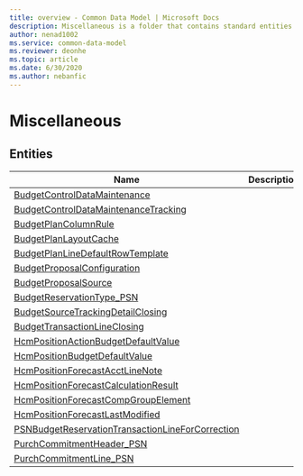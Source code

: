 ```yaml
---
title: overview - Common Data Model | Microsoft Docs
description: Miscellaneous is a folder that contains standard entities related to the Common Data Model.
author: nenad1002
ms.service: common-data-model
ms.reviewer: deonhe
ms.topic: article
ms.date: 6/30/2020
ms.author: nebanfic
---
```


# Miscellaneous


## Entities

|Name|Description|
|---|---|
|[BudgetControlDataMaintenance](BudgetControlDataMaintenance.md)||
|[BudgetControlDataMaintenanceTracking](BudgetControlDataMaintenanceTracking.md)||
|[BudgetPlanColumnRule](BudgetPlanColumnRule.md)||
|[BudgetPlanLayoutCache](BudgetPlanLayoutCache.md)||
|[BudgetPlanLineDefaultRowTemplate](BudgetPlanLineDefaultRowTemplate.md)||
|[BudgetProposalConfiguration](BudgetProposalConfiguration.md)||
|[BudgetProposalSource](BudgetProposalSource.md)||
|[BudgetReservationType_PSN](BudgetReservationType_PSN.md)||
|[BudgetSourceTrackingDetailClosing](BudgetSourceTrackingDetailClosing.md)||
|[BudgetTransactionLineClosing](BudgetTransactionLineClosing.md)||
|[HcmPositionActionBudgetDefaultValue](HcmPositionActionBudgetDefaultValue.md)||
|[HcmPositionBudgetDefaultValue](HcmPositionBudgetDefaultValue.md)||
|[HcmPositionForecastAcctLineNote](HcmPositionForecastAcctLineNote.md)||
|[HcmPositionForecastCalculationResult](HcmPositionForecastCalculationResult.md)||
|[HcmPositionForecastCompGroupElement](HcmPositionForecastCompGroupElement.md)||
|[HcmPositionForecastLastModified](HcmPositionForecastLastModified.md)||
|[PSNBudgetReservationTransactionLineForCorrection](PSNBudgetReservationTransactionLineForCorrection.md)||
|[PurchCommitmentHeader_PSN](PurchCommitmentHeader_PSN.md)||
|[PurchCommitmentLine_PSN](PurchCommitmentLine_PSN.md)||
